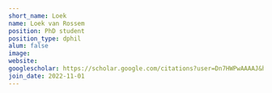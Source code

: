 ```yaml
---
short_name: Loek
name: Loek van Rossem
position: PhD student
position_type: dphil
alum: false
image: 
website: 
googlescholar: https://scholar.google.com/citations?user=Dn7HWPwAAAAJ&hl=nl
join_date: 2022-11-01
---
```



